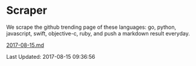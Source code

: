 # Scraper

We scrape the github trending page of these languages: go, python, javascript, swift, objective-c, ruby, and push a markdown result everyday.

[2017-08-15.md](https://github.com/henson/Scraper/blob/master/2017-08-15.md)

Last Updated: 2017-08-15 09:36:56